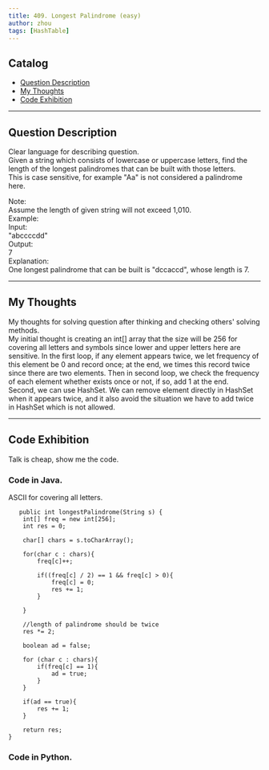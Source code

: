 ```yaml
---
title: 409. Longest Palindrome (easy)                
author: zhou      
tags: [HashTable]          
---
```


       

## Catalog  
+ [Question Description](#partI)
+ [My Thoughts](#partII)
+ [Code Exhibition](#partIII)

----------------------------------

## Question Description
Clear language for describing question.    
Given a string which consists of lowercase or uppercase letters, find the length of the longest palindromes that can be built with those letters.     
This is case sensitive, for example "Aa" is not considered a palindrome here.    

Note:    
Assume the length of given string will not exceed 1,010.     
Example:   
Input:   
"abccccdd"    
Output:   
7   
Explanation:   
One longest palindrome that can be built is "dccaccd", whose length is 7.     


----------------------------------

## My Thoughts
My thoughts for solving question after thinking and checking others' solving methods.        
My initial thought is creating an int[] array that the size will be 256 for covering all letters and symbols since lower and upper letters here are sensitive. In the first loop, if any element appears twice, we let frequency of this element be 0 and record once; at the end, we times this record twice since there are two elements. Then in second loop, we check the frequency of each element whether exists once or not, if so, add 1 at the end.    
Second, we can use HashSet. We can remove element directly in HashSet when it appears twice, and it also avoid the situation we have to add twice in HashSet which is not allowed.    







----------------------------------

## Code Exhibition
Talk is cheap, show me the code.    
### Code in Java.     

ASCII for covering all letters.    

       public int longestPalindrome(String s) {
        int[] freq = new int[256];
        int res = 0;
    
        char[] chars = s.toCharArray();
    
        for(char c : chars){
            freq[c]++;
        
            if((freq[c] / 2) == 1 && freq[c] > 0){
                freq[c] = 0;
                res += 1;
            }
              
        }
    
        //length of palindrome should be twice
        res *= 2;
        
        boolean ad = false;
        
        for (char c : chars){
            if(freq[c] == 1){
                ad = true;
            }
        }
        
        if(ad == true){
            res += 1;
        }
    
        return res;
    }




### Code in Python.   



